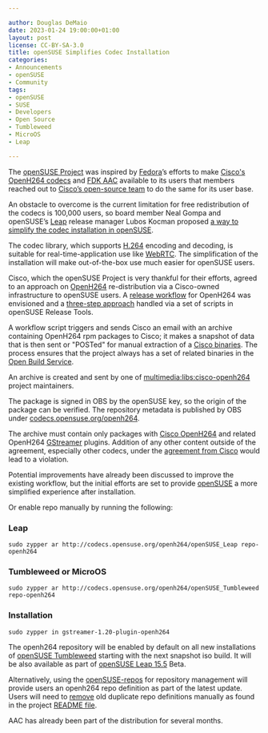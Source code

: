 ```yaml
---

author: Douglas DeMaio
date: 2023-01-24 19:00:00+01:00
layout: post
license: CC-BY-SA-3.0
title: openSUSE Simplifies Codec Installation
categories:
- Announcements
- openSUSE
- Community
tags:
- openSUSE
- SUSE
- Developers
- Open Source
- Tumbleweed
- MicroOS
- Leap

---
```


The [openSUSE Project](https://www.opensuse.org/) was inspired by [Fedora](https://getfedora.org/)’s efforts to make [Cisco's OpenH264 codecs](https://github.com/cisco/openh264) and [FDK AAC](https://en.opensuse.org/openSUSE:License/FDK-ACC) available to its users that members reached out to  [Cisco’s open-source team](https://eti.cisco.com/open-source) to do the same for its user base.

An obstacle to overcome is the current limitation for free redistribution of the codecs is 100,000 users, so board member Neal Gompa and openSUSE’s [Leap](https://get.opensuse.org/leap/15.4/) release manager Lubos Kocman proposed [a way to simplify the codec installation in openSUSE](https://code.opensuse.org/leap/features/issue/22).

The codec library, which supports [H.264](https://en.wikipedia.org/wiki/Advanced_Video_Coding) encoding and decoding, is suitable for real-time-application use like [WebRTC](https://webrtc.org/). The simplification of the installation will make out-of-the-box use much easier for openSUSE users.

Cisco, which the openSUSE Project is very thankful for their efforts, agreed to an approach on [OpenH264](https://en.opensuse.org/OpenH264) re-distribution via a Cisco-owned infrastructure to openSUSE users. A [release workflow](https://github.com/openSUSE/openSUSE-release-tools/tree/master/openh264) for OpenH264 was envisioned and a [three-step approach](https://github.com/openSUSE/openSUSE-release-tools/tree/master/openh264) handled via a set of scripts in openSUSE Release Tools. 

A workflow script triggers and sends Cisco an email with an archive containing OpenH264 rpm packages to Cisco; it makes a snapshot of data that is then sent or "POSTed" for manual extraction of a [Cisco binaries](https://ciscobinary.openh264.org). The process ensures that the project always has a set of related binaries in the [Open Build Service](https://openbuildservice.org/). 

An archive is created and sent by one of [multimedia:libs:cisco-openh264](https://build.opensuse.org/project/show/multimedia:libs:cisco-openh264) project maintainers. 

The package is signed in OBS by the openSUSE key, so the origin of the package can be verified. The repository metadata is published by OBS under [codecs.opensuse.org/openh264](https://codecs.opensuse.org/openh264/).

The archive must contain only packages with [Cisco OpenH264](https://github.com/cisco/openh264) and related OpenH264 [GStreamer](https://gstreamer.freedesktop.org/) plugins. Addition of any other content outside of the agreement, especially other codecs, under the [agreement from Cisco](http://www.openh264.org/BINARY_LICENSE.txt) would lead to a violation.  

Potential improvements have already been discussed to improve the existing workflow, but the initial efforts are set to provide [openSUSE](https://get.opensuse.org) a more simplified experience after installation. 

Or enable repo manually by running the following:

### Leap
  
`sudo zypper ar http://codecs.opensuse.org/openh264/openSUSE_Leap repo-openh264`
  
### Tumbleweed or MicroOS  
  
`sudo zypper ar http://codecs.opensuse.org/openh264/openSUSE_Tumbleweed repo-openh264`
  
### Installation
  
`sudo zypper in gstreamer-1.20-plugin-openh264`

The openh264 repository will be enabled by default on all new installations of [openSUSE Tumbleweed](https://get.opensuse.org/tumbleweed/) starting with the next snapshot iso build. It will be also available as part of [openSUSE Leap 15.5](https://get.opensuse.org/leap/15.5/) Beta. 

Alternatively, using the [openSUSE-repos](https://github.com/openSUSE/openSUSE-repos) for repository management will provide users an openh264 repo definition as part of the latest update. Users will need to [remove](https://github.com/openSUSE/openSUSE-repos/blob/main/README.md#cleanup-of-distribution-repositories-not-managed-by-zypp-services) old duplicate repo definitions manually as found in the project [README file](https://github.com/openSUSE/openSUSE-repos/blob/main/README.md).

AAC has already been part of the distribution for several months.
 
<meta name="openSUSE, Tumbleweed, Developers, sysadmin, user, Open Source, rolling release, gamers, superuser, distrowatch, hacker, Leap, MicroOS" content="HTML,CSS,XML,JavaScript">

